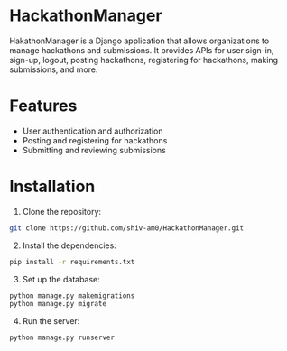 # HackathonManager
HakathonManager is a Django application that allows organizations to manage hackathons and submissions. It provides APIs for user sign-in, sign-up, logout, posting hackathons, registering for hackathons, making submissions, and more.

# Features
* User authentication and authorization
* Posting and registering for hackathons
* Submitting and reviewing submissions

# Installation
1. Clone the repository:
```bash
git clone https://github.com/shiv-am0/HackathonManager.git
```
2. Install the dependencies:
```bash
pip install -r requirements.txt
```
3. Set up the database:
```bash
python manage.py makemigrations
python manage.py migrate
```
4. Run the server:
```bash
python manage.py runserver
```
